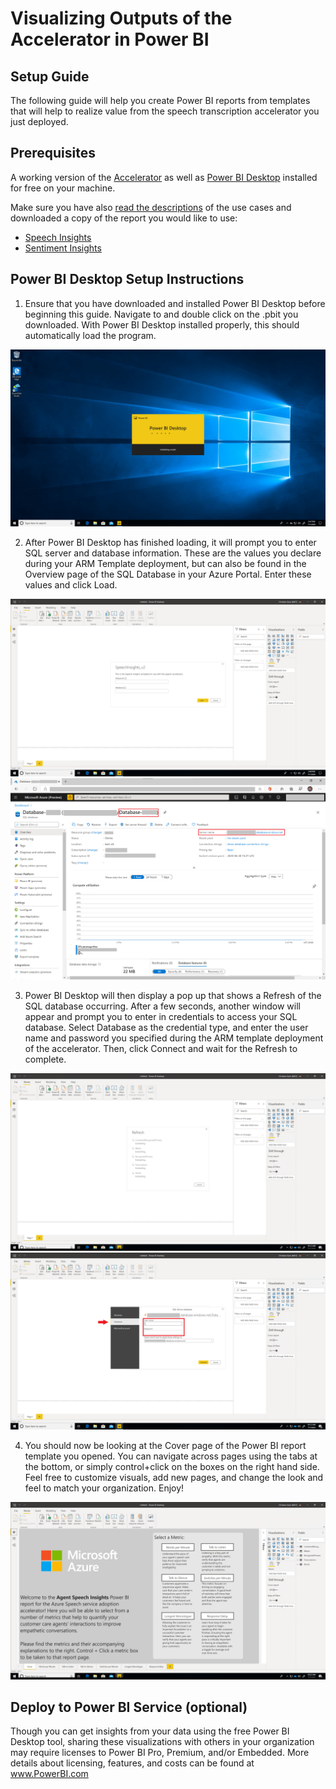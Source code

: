 
# Visualizing Outputs of the Accelerator in Power BI

## Setup Guide

The following guide will help you create Power BI reports from templates that will help to realize value from the speech transcription accelerator you just deployed.

## Prerequisites

A working version of the [Accelerator](Setup/guide.md) as well as [Power BI Desktop](aka.ms/PowerBIDownload) installed for free on your machine.

Make sure you have also [read the descriptions](PowerBI#contents) of the use cases and downloaded a copy of the report you would like to use:

 - [Speech Insights](https://github.com/Azure/SpeechAccelerators/pull/SpeechInsights.pbit)
 - [Sentiment Insights](https://github.com/Azure/SpeechAccelerators/pull/SentimentInsights.pbit)

## Power BI Desktop Setup Instructions

1. Ensure that you have downloaded and installed Power BI Desktop before beginning this guide. Navigate to and double click on the .pbit you downloaded. With Power BI Desktop installed properly, this should automatically load the program.

![Loading Power BI Desktop](./images/loadingPBI.png)

2. After Power BI Desktop has finished loading, it will prompt you to enter SQL server and database information. These are the values you declare during your ARM Template deployment, but can also be found in the Overview page of the SQL Database in your Azure Portal. Enter these values and click Load.

![Power BI Desktop asking for information](./images/enterInfo.png)
![Finding SQL server and database names](./images/sqlInfo.png)

3. Power BI Desktop will then display a pop up that shows a Refresh of the SQL database occurring. After a few seconds, another window will appear and prompt you to enter in credentials to access your SQL database. Select Database as the credential type, and enter the user name and password you specified during the ARM template deployment of the accelerator. Then, click Connect and wait for the Refresh to complete.

![Power BI Desktop shows data refreshing](./images/refreshDB.png)
![Power BI Desktop prompting for credentials](./images/dbCreds.png)

4. You should now be looking at the Cover page of the Power BI report template you opened. You can navigate across pages using the tabs at the bottom, or simply control+click on the boxes on the right hand side. Feel free to customize visuals, add new pages, and change the look and feel to match your organization. Enjoy!

![Power BI Desktop shows data refreshing](./images/cover.png)


## Deploy to Power BI Service (optional)

Though you can get insights from your data using the free Power BI Desktop tool, sharing these visualizations with others in your organization may require licenses to Power BI Pro, Premium, and/or Embedded. More details about licensing, features, and costs can be found at www.PowerBI.com
